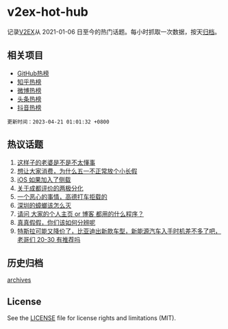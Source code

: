 # v2ex-hot-hub

 记录[V2EX](https://www.v2ex.com/)从 2021-01-06 日至今的热门话题。每小时抓取一次数据，按天[归档](archives)。
 
 ## 相关项目

- [GitHub热榜](https://github.com/it985/github-hot-hub)
- [知乎热榜](https://github.com/it985/zhihu-hot-hub)
- [微博热榜](https://github.com/it985/weibo-hot-hub)
- [头条热榜](https://github.com/it985/toutiao-hot-hub)
- [抖音热榜](https://github.com/it985/douyin-hot-hub)


 `更新时间：2023-04-21 01:01:32 +0800`

## 热议话题

1. [这样子的老婆是不是不太懂事](https://www.v2ex.com/t/933893)
1. [想让大家消费，为什么五一不正常放个小长假](https://www.v2ex.com/t/933929)
1. [iOS 如果加入了侧载](https://www.v2ex.com/t/933955)
1. [关于成都评价的两极分化](https://www.v2ex.com/t/933992)
1. [一个恶心的事情，高德打车拒载的](https://www.v2ex.com/t/933910)
1. [深圳的蟑螂该怎么灭](https://www.v2ex.com/t/933898)
1. [请问 大家的个人主页 or 博客 都用的什么程序？](https://www.v2ex.com/t/933986)
1. [真真假假，你们该如何分辨呢](https://www.v2ex.com/t/933903)
1. [特斯拉可能又降价了，比亚迪出新款车型，新能源汽车入手时机差不多了吧，老哥们 20-30 有推荐吗](https://www.v2ex.com/t/933919)

## 历史归档

[archives](archives)

## License

See the [LICENSE](LICENSE) file for license rights and limitations (MIT).
